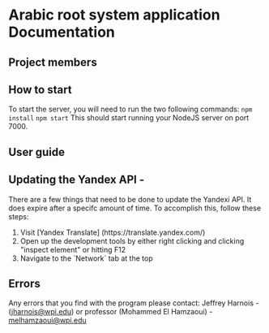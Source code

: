 # Arabic root system application Documentation

## Project members


## How to start
To start the server, you will need to run the two following commands:
```npm install```
```npm start```
This should start running your NodeJS server on port 7000.

## User guide 


## Updating the Yandex API -
There are a few things that need to be done to update the Yandexi API. It does expire after a specifc amount
of time. To accomplish this, follow these steps:
<ol>
  
  <li>Visit [Yandex Translate] (https://translate.yandex.com/)</li>
  <li>Open up the development tools by either right clicking and clicking "inspect element" or hitting F12</li>
  <li>Navigate to the `Network` tab at the top</li>
</ol>

## Errors
Any errors that you find with the program please contact:
Jeffrey Harnois - (jharnois@wpi.edu) or professor (Mohammed El Hamzaoui) - melhamzaoui@wpi.edu






